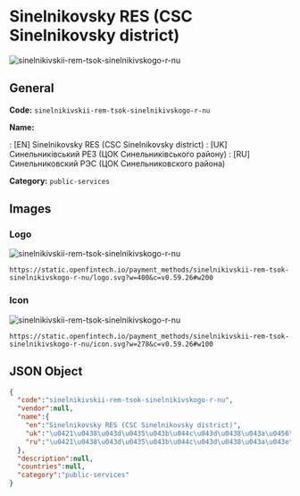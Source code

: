 
# Sinelnikovsky RES (CSC Sinelnikovsky district) 
![sinelnikivskii-rem-tsok-sinelnikivskogo-r-nu](https://static.openfintech.io/payment_methods/sinelnikivskii-rem-tsok-sinelnikivskogo-r-nu/logo.svg?w=400&c=v0.59.26#w200)  

## General 
**Code:** `sinelnikivskii-rem-tsok-sinelnikivskogo-r-nu` 
 
**Name:** 
 
:	[EN] Sinelnikovsky RES (CSC Sinelnikovsky district) 
:	[UK] Синельниківський РЕЗ (ЦОК Синельниківського району) 
:	[RU] Синельниковский РЭС (ЦОК Синельниковского района) 
 
**Category:** `public-services` 
 

## Images 

### Logo 
![sinelnikivskii-rem-tsok-sinelnikivskogo-r-nu](https://static.openfintech.io/payment_methods/sinelnikivskii-rem-tsok-sinelnikivskogo-r-nu/logo.svg?w=400&c=v0.59.26#w200)  

```
https://static.openfintech.io/payment_methods/sinelnikivskii-rem-tsok-sinelnikivskogo-r-nu/logo.svg?w=400&c=v0.59.26#w200
```  

### Icon 
![sinelnikivskii-rem-tsok-sinelnikivskogo-r-nu](https://static.openfintech.io/payment_methods/sinelnikivskii-rem-tsok-sinelnikivskogo-r-nu/icon.svg?w=278&c=v0.59.26#w100)  

```
https://static.openfintech.io/payment_methods/sinelnikivskii-rem-tsok-sinelnikivskogo-r-nu/icon.svg?w=278&c=v0.59.26#w100
```  

## JSON Object 

```json
{
  "code":"sinelnikivskii-rem-tsok-sinelnikivskogo-r-nu",
  "vendor":null,
  "name":{
    "en":"Sinelnikovsky RES (CSC Sinelnikovsky district)",
    "uk":"\u0421\u0438\u043d\u0435\u043b\u044c\u043d\u0438\u043a\u0456\u0432\u0441\u044c\u043a\u0438\u0439 \u0420\u0415\u0417 (\u0426\u041e\u041a \u0421\u0438\u043d\u0435\u043b\u044c\u043d\u0438\u043a\u0456\u0432\u0441\u044c\u043a\u043e\u0433\u043e \u0440\u0430\u0439\u043e\u043d\u0443)",
    "ru":"\u0421\u0438\u043d\u0435\u043b\u044c\u043d\u0438\u043a\u043e\u0432\u0441\u043a\u0438\u0439 \u0420\u042d\u0421 (\u0426\u041e\u041a \u0421\u0438\u043d\u0435\u043b\u044c\u043d\u0438\u043a\u043e\u0432\u0441\u043a\u043e\u0433\u043e \u0440\u0430\u0439\u043e\u043d\u0430)"
  },
  "description":null,
  "countries":null,
  "category":"public-services"
}
```  
